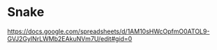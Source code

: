 Snake
=====

https://docs.google.com/spreadsheets/d/1AM10sHWcOpfmO0ATOL9-GVJ2GyINrLWMb2EAkuNVm7U/edit#gid=0
